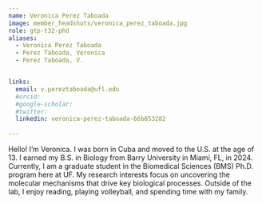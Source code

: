```yaml
---
name: Veronica Perez Taboada
image: member_headshots/veronica_perez_taboada.jpg
role: gtp-t32-phd
aliases:
  - Veronica Perez Taboada
  - Perez Taboada, Veronica
  - Perez Taboada, V.


links:
  email: v.pereztaboada@ufl.edu
  #orcid: 
  #google-scholar:
  #twitter: 
  linkedin: veronica-perez-taboada-66b853282
  
---
```


Hello! I’m Veronica. I was born in Cuba and moved to the U.S. at the age of 13. I earned my B.S. in Biology from Barry University in Miami, FL, in 2024. Currently, I am a graduate student in the Biomedical Sciences (BMS) Ph.D. program here at UF. My research interests focus on uncovering the molecular mechanisms that drive key biological processes. Outside of the lab, I enjoy reading, playing volleyball, and spending time with my family.






